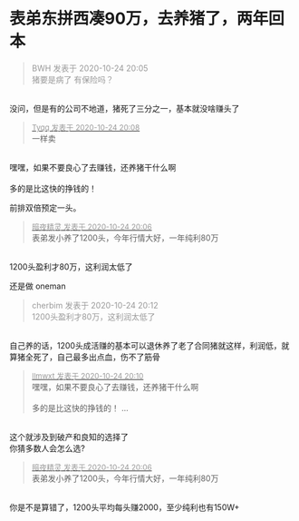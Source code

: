 # 表弟东拼西凑90万，去养猪了，两年回本


<div class="quote"><blockquote><font color="#999999">BWH 发表于 2020-10-24 20:05</font><br />
<font color="#999999">猪要是病了 有保险吗？</font></blockquote></div><br />
没问，但是有的公司不地道，猪死了三分之一，基本就没啥赚头了

<div class="quote"><blockquote><font size="2"><a href="https://www.hostloc.com/forum.php?mod=redirect&amp;goto=findpost&amp;pid=9347346&amp;ptid=758071" target="_blank"><font color="#999999">Tyqq 发表于 2020-10-24 20:08</font></a></font><br />
一样卖</blockquote></div><br />
嘿嘿，如果不要良心了去赚钱，还养猪干什么啊<br />
<br />
多的是比这快的挣钱的！

前排双倍预定一头。

<div class="quote"><blockquote><font size="2"><a href="https://www.hostloc.com/forum.php?mod=redirect&amp;goto=findpost&amp;pid=9347333&amp;ptid=758071" target="_blank"><font color="#999999">暗夜精灵 发表于 2020-10-24 20:06</font></a></font><br />
表弟发小养了1200头，今年行情大好，一年纯利80万</blockquote></div><br />
1200头盈利才80万，这利润太低了

还是做 oneman

<div class="quote"><blockquote><font color="#999999">cherbim 发表于 2020-10-24 20:12</font><br />
<font color="#999999">1200头盈利才80万，这利润太低了</font></blockquote></div><br />
自己养的话，1200头成活赚的基本可以退休养了老了合同猪就这样，利润低，就算猪全死了，自己最多出点血，伤不了筋骨

<div class="quote"><blockquote><font size="2"><a href="https://www.hostloc.com/forum.php?mod=redirect&amp;goto=findpost&amp;pid=9347356&amp;ptid=758071" target="_blank"><font color="#999999">llmwxt 发表于 2020-10-24 20:10</font></a></font><br />
嘿嘿，如果不要良心了去赚钱，还养猪干什么啊<br />
<br />
多的是比这快的挣钱的！ ...</blockquote></div><br />
这个就涉及到破产和良知的选择了<br />
你猜多数人会怎么选?

<div class="quote"><blockquote><font size="2"><a href="https://www.hostloc.com/forum.php?mod=redirect&amp;goto=findpost&amp;pid=9347333&amp;ptid=758071" target="_blank"><font color="#999999">暗夜精灵 发表于 2020-10-24 20:06</font></a></font><br />
表弟发小养了1200头，今年行情大好，一年纯利80万</blockquote></div><br />
你是不是算错了，1200头平均每头赚2000，至少纯利也有150W+
